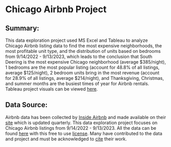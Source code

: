 # Chicago Airbnb Project

## Summary:
This data exploration project used MS Excel and Tableau to analyze Chicago Airbnb listing data to find the most expensive neighborhoods, the most profitable unit type, and the distribution of units based on bedrooms from 9/14/2022 - 9/13/2023, which leads to the conclusion that South Deering is the most expensive Chicago neighborhood (average $385/night), 1 bedrooms are the most popular listing (account for 48.8% of all listings, average $125/night), 2 bedroom units bring in the most revenue (account for 28.9% of all listings, average $214/night), and Thanksgiving, Christmas, and summer months are the busiest times of year for Airbnb rentals. Tableau project visuals can be viewed [here](https://public.tableau.com/app/profile/jesse.richardville/viz/ChicagoAirBnB_16708771482760/ChicagoAirBnB1022-923).

## Data Source:

Airbnb data has been collected by [Inside Airbnb](http://insideairbnb.com/about/) and made available on their [site](http://insideairbnb.com/get-the-data/) which is updated quarterly. This data exploration project focuses on Chicago Airbnb listings from 9/14/2022 - 9/13/2023. All the data can be found [here](http://insideairbnb.com/get-the-data/) with this free to use [license](http://insideairbnb.com/get-the-data/). Many have contributed to the data and project and must be acknowledged to [cite](http://insideairbnb.com/about/) their work.
